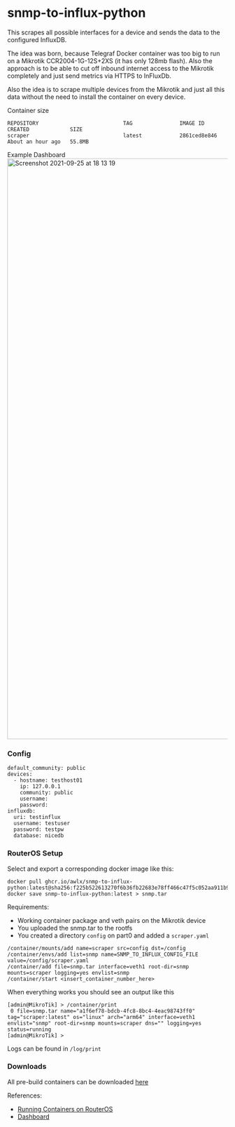 # snmp-to-influx-python

This scrapes all possible interfaces for a device and sends the data to the configured InfluxDB.

The idea was born, because Telegraf Docker container was too big to run on a Mikrotik CCR2004-1G-12S+2XS (it has only 128mb flash). Also the approach is to be able to cut off inbound internet access to the Mikrotik completely and just send metrics via HTTPS to InFluxDb.

Also the idea is to scrape multiple devices from the Mikrotik and just all this data without the need to install the container on every device.

Container size
```
REPOSITORY                           TAG               IMAGE ID       CREATED             SIZE
scraper                              latest            2861ced8e846   About an hour ago   55.8MB
```

Example Dashboard
<img width="1324" alt="Screenshot 2021-09-25 at 18 13 19" src="https://user-images.githubusercontent.com/6527744/134778264-cd808d63-4e8e-4366-bf01-e74f30d3a907.png">

### Config

```
default_community: public
devices:
  - hostname: testhost01
    ip: 127.0.0.1
    community: public
    username:
    password:
influxdb:
  uri: testinflux
  username: testuser
  password: testpw
  database: nicedb
```

### RouterOS Setup

Select and export a corresponding docker image like this:
```
docker pull ghcr.io/awlx/snmp-to-influx-python:latest@sha256:f225b522613270f6b36fb22683e78ff466c47f5c052aa911b933f583b602ab51
docker save snmp-to-influx-python:latest > snmp.tar 
```

Requirements:
- Working container package and veth pairs on the Mikrotik device
- You uploaded the snmp.tar to the rootfs 
- You created a directory `config` on part0 and added a `scraper.yaml`

```
/container/mounts/add name=scraper src=config dst=/config
/container/envs/add list=snmp name=SNMP_TO_INFLUX_CONFIG_FILE value=/config/scraper.yaml
/container/add file=snmp.tar interface=veth1 root-dir=snmp mounts=scraper logging=yes envlist=snmp
/container/start <insert_container_number_here>
```

When everything works you should see an output like this
```
[admin@MikroTik] > /container/print 
 0 file=snmp.tar name="a1f6ef78-bdcb-4fc8-8bc4-4eac98743ff0" tag="scraper:latest" os="linux" arch="arm64" interface=veth1 envlist="snmp" root-dir=snmp mounts=scraper dns="" logging=yes status=running 
[admin@MikroTik] >
```

Logs can be found in `/log/print`

### Downloads

All pre-build containers can be downloaded [here](https://github.com/awlx/snmp-to-influx-python/pkgs/container/snmp-to-influx-python)

References:
- [Running Containers on RouterOS](https://forum.mikrotik.com/viewtopic.php?f=1&t=178342)
- [Dashboard](https://stats.ffmuc.net/d/V1sioJN7k/mikrotik-monitoring?orgId=1)
